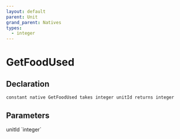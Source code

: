 ```yaml
---
layout: default
parent: Unit
grand_parent: Natives
types:
  - integer
---
```


# GetFoodUsed

## Declaration

```
constant native GetFoodUsed takes integer unitId returns integer
```

## Parameters
<dl>
  <dt>unitId `integer`</dt>
  <dd></dd>
</dl>